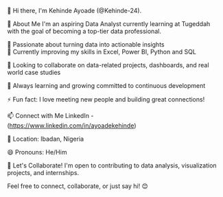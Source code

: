👋 Hi there, I'm Kehinde Ayoade (@Kehinde-24).
‎

🚀 About Me
I'm an aspiring Data Analyst currently learning at Tugeddah with the goal of becoming a top-tier data professional.

🔎 Passionate about turning data into actionable insights  
🌱 Currently improving my skills in Excel, Power BI, Python and SQL

🤝 Looking to collaborate on data-related projects, dashboards, and real world case studies

🧠 Always learning and growing committed to continuous development

⚡ Fun fact: I love meeting new people and building great connections!

‎‎📫 Connect with Me
LinkedIn - (https://www.linkedin.com/in/ayoadekehinde) 

‎📍 Location: Ibadan, Nigeria 

‎😄 Pronouns: He/Him


‎‎🤝 Let's Collaborate!
‎I'm open to contributing to data analysis, visualization projects, and internships. 


‎Feel free to connect, collaborate, or just say hi! 😊
‎

<!---
Kehinde-24/Kehinde-24 is a ✨ special ✨ repository because its `README.md` (this file) appears on your GitHub profile.
You can click the Preview link to take a look at your changes.
--->

